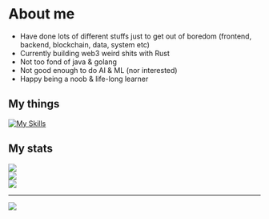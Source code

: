 # About me
- Have done lots of different stuffs just to get out of boredom (frontend, backend, blockchain, data, system etc)
- Currently building web3 weird shits with Rust 
- Not too fond of java & golang
- Not good enough to do AI & ML (nor interested)
- Happy being a noob & life-long learner

## My things
[![My Skills](https://skillicons.dev/icons?i=js,typescript,html,css,wasm,python,rust,react,nodejs,clojure,docker,solidity,emacs)](https://skillicons.dev)

## My stats
![](https://github-readme-stats.vercel.app/api?username=vutran1710&theme=dark&hide_border=false&include_all_commits=false&count_private=false)<br/>
![](https://github-readme-streak-stats.herokuapp.com/?user=vutran1710&theme=dark&hide_border=false)<br/>
![](https://github-readme-stats.vercel.app/api/top-langs/?username=vutran1710&theme=dark&hide_border=false&include_all_commits=false&count_private=false&layout=compact)

---
[![](https://visitcount.itsvg.in/api?id=vutran1710&icon=0&color=0)](https://visitcount.itsvg.in)

<!-- Proudly created with GPRM ( https://gprm.itsvg.in ) -->
